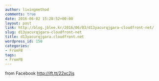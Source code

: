 ```yaml
---
author: livingmethod
comments: true
date: 2016-06-02 15:28:52+00:00
layout: post
link: http://blog.jblee.kr/2016/06/03/d13yacurqjgara-cloudfront-net/
slug: d13yacurqjgara-cloudfront-net
title: d13yacurqjgara.cloudfront.net
wordpress_id: 150
categories:
- FromFB
tags:
- FromFB
---
```


  

from Facebook http://ift.tt/22xc2js
